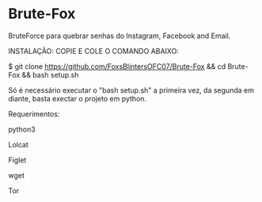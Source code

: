 # Brute-Fox
BruteForce para quebrar senhas do Instagram, Facebook and Email.

INSTALAÇÃO: COPIE E COLE O COMANDO ABAIXO: 

$ git clone https://github.com/FoxsBlintersOFC07/Brute-Fox && cd Brute-Fox && bash setup.sh

Só é necessário executar o "bash setup.sh" a primeira vez, da segunda em diante, basta exectar o projeto em python.

Requerimentos: 

python3

Lolcat

Figlet

wget

Tor
